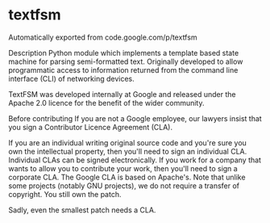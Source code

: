 # textfsm
Automatically exported from code.google.com/p/textfsm


Description
Python module which implements a template based state machine for parsing semi-formatted text. Originally developed to allow programmatic access to information returned from the command line interface (CLI) of networking devices.

TextFSM was developed internally at Google and released under the Apache 2.0 licence for the benefit of the wider community.

Before contributing
If you are not a Google employee, our lawyers insist that you sign a Contributor Licence Agreement (CLA).

If you are an individual writing original source code and you're sure you own the intellectual property, then you'll need to sign an individual CLA. Individual CLAs can be signed electronically. If you work for a company that wants to allow you to contribute your work, then you'll need to sign a corporate CLA. The Google CLA is based on Apache's. Note that unlike some projects (notably GNU projects), we do not require a transfer of copyright. You still own the patch.

Sadly, even the smallest patch needs a CLA.

